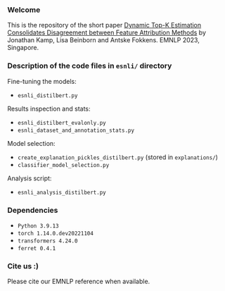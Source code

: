 ### Welcome
This is the repository of the short paper [Dynamic Top-K Estimation Consolidates Disagreement between Feature 
Attribution Methods](https://arxiv.org/abs/2310.05619) by Jonathan Kamp, Lisa Beinborn and Antske Fokkens. EMNLP 2023, 
Singapore.

### Description of the code files in `esnli/` directory
Fine-tuning the models:
* `esnli_distilbert.py`

Results inspection and stats:
* `esnli_distilbert_evalonly.py`
* `esnli_dataset_and_annotation_stats.py`

Model selection:
* `create_explanation_pickles_distilbert.py` (stored in `explanations/`)
* `classifier_model_selection.py`

Analysis script:
* `esnli_analysis_distilbert.py`

### Dependencies
* `Python 3.9.13`
* `torch 1.14.0.dev20221104`
* `transformers 4.24.0`
* `ferret 0.4.1`


### Cite us :)
Please cite our EMNLP reference when available.



